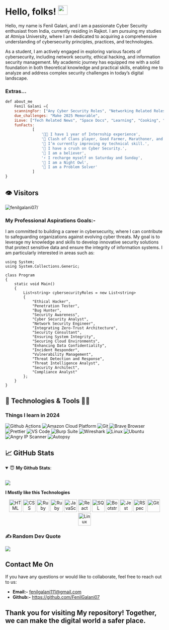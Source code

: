 # Hello, folks! <img src="https://raw.githubusercontent.com/MartinHeinz/MartinHeinz/master/wave.gif" width="30px">

Hello, my name is Fenil Galani, and I am a passionate Cyber Security enthusiast from India, currently residing in Rajkot. I am pursuing my studies at Atmiya University, where I am dedicated to acquiring a comprehensive understanding of cybersecurity principles, practices, and technologies.

As a student, I am actively engaged in exploring various facets of cybersecurity, including network security, ethical hacking, and information security management. My academic journey has equipped me with a solid foundation in both theoretical knowledge and practical skills, enabling me to analyze and address complex security challenges in today’s digital landscape.


### Extras...

```javascript
def about_me
    Fenil Galani ={
    scanningFor: ["Any Cyber Security Roles", "Networking Related Roles"],
    due_challenges: "Make 2025 Memorable",
    iLove: ["Tech Related News", "Space Docs", "Learning", "Cooking", "Cycling", "Hackathons", "Movies"],
    funFacts:
            [
                '👨‍💻 I have 1 year of Internship experience',
                '👯 Clash of Clans player, Good Farmer, Marathoner, and an adventurer',
                '🔭 I’m currently improving my technical skill.',
                '🌱 I have a crush on Cyber Security.',
                '🤝 I am a believer',
                '⚡ I recharge myself on Saturday and Sunday',
                '🌙 I am a Night Owl',
                '🧩 I am a Problem Solver'
            ]
} 
```

## 👁️ Visitors
<p align="left"> <img src=https://komarev.com/ghpvc/?username=fenilgalani07 alt=fenilgalani07/> </p>


### My Professional Aspirations Goals:-

I am committed to building a career in cybersecurity, where I can contribute to safeguarding organizations against evolving cyber threats. My goal is to leverage my knowledge and skills to develop innovative security solutions that protect sensitive data and ensure the integrity of information systems. I am particularly interested in areas such as:

```Csharp
using System;
using System.Collections.Generic;

class Program
{
    static void Main()
    {
        List<string> cybersecurityRoles = new List<string>
        {
            "Ethical Hacker",
            "Penetration Tester",
            "Bug Hunter",
            "Security Awareness",
            "Cyber Security Analyst",
            "Network Security Engineer",
            "Integrating Zero-Trust Architecture",
            "Security Consultant",
            "Ensuring System Integrity",
            "Securing Cloud Environments",
            "Enhancing Data Confidentiality",      
            "Incident Responder",
            "Vulnerability Management",
            "Threat Detection and Response",
            "Threat Intelligence Analyst",
            "Security Architect",
            "Compliance Analyst"
        };
    }
}
```


## 🔧 Technologies & Tools 🧑‍💻

<h3>Things I learn in 2024</h3>
<p>
    <img alt="Github Actions" src="https://img.shields.io/badge/-Github_Actions-2088FF?style=flat-square&logo=github-actions&logoColor=white" />
    <img alt="Amazon Cloud Platform" src="https://img.shields.io/badge/-Amazon_Cloud_Platform-1a73e8?style=flat-square&logo=google-cloud&logoColor=white" />
    <img alt="Git" src="https://img.shields.io/badge/-Git-F05032?style=flat-square&logo=git&logoColor=white" />
    <img alt="Brave Browser" src="https://img.shields.io/badge/-Brave_Browser-FB542B?style=flat-square&logo=brave&logoColor=white" />
    <img alt="Prettier" src="https://img.shields.io/badge/-Prettier-F7B93E?style=flat-square&logo=prettier&logoColor=white" />
    <img alt="VS Code" src="https://img.shields.io/badge/-VS_Code-F7B93E?style=flat-square&logo=visual-studio-code&logoColor=white" />
    <img alt="Burp Suite" src="https://img.shields.io/badge/-Burp_Suite-FF4B00?style=flat-square&logo=appveyor&logoColor=white" />
    <img alt="Wireshark" src="https://img.shields.io/badge/-Wireshark-3C3F4D?style=flat-square&logo=wireshark&logoColor=white" />
    <img alt="Linux" src="https://img.shields.io/badge/-Linux-FCC624?style=flat-square&logo=linux&logoColor=black" />
    <img alt="Ubuntu" src="https://img.shields.io/badge/-Ubuntu-E95420?style=flat-square&logo=ubuntu&logoColor=white" />
    <img alt="Angry IP Scanner" src="https://img.shields.io/badge/-Angry_IP_Scanner-FF4B00?style=flat-square&logo=appveyor&logoColor=white" />
    <img alt="Autopsy" src="https://img.shields.io/badge/-Autopsy-FF4B00?style=flat-square&logo=appveyor&logoColor=white" />
</p>

## &#x1f4c8; GitHub Stats

<details open>
 <summary> 😇 <b>My Github Stats</b>: </summary>

<br>

<p align = "left">
  <img src = "https://github-readme-stats.vercel.app/api?username=fenilgalani07&show_icons=true&theme=tokyonight&line_height=27">
 
</p>

</details>


**I Mostly like this Technologies**

<p align="center">
  <span align="center" class="d-flex">
    <img title="HTML" alt="HTML" height=40 src="https://www.w3.org/html/logo/downloads/HTML5_Badge_256.png">
    <img title="CSS" alt="CSS" height=40 src="https://www.kindpng.com/picc/m/464-4640184_css3-png-download-css-icon-transparent-png.png">
    <img title="Ruby" alt="Ruby" height=40 src="https://blog.mwpreston.net/wp-content/uploads/2018/09/ruby-logo.png">
    <img title="Ruby On Rails" alt="Ruby On Rails" height=40 src="https://guides.rubyonrails.org/images/favicon.ico">
    <img title="JavaScript" alt="JavaScript" height=40 src="https://upload.wikimedia.org/wikipedia/commons/thumb/9/99/Unofficial_JavaScript_logo_2.svg/600px-Unofficial_JavaScript_logo_2.svg.png">
    <img title="React" alt="React" height=40 src="https://cdn.worldvectorlogo.com/logos/react-1.svg">
    <img title="SQL" alt="SQL" height=40 src="https://e7.pngegg.com/pngimages/614/744/png-clipart-mysql-database-mariadb-dolphin-marine-mammal-animals.png">
    <img title="Bootstrap" alt="Bootstrap" height=40 src="https://upload.wikimedia.org/wikipedia/commons/thumb/b/b2/Bootstrap_logo.svg/480px-Bootstrap_logo.svg.png">
    <img title="Jest" alt="Jest" height=40 src="https://jestjs.io/img/jest-card-run.svg">
    <img title="RSpec" alt="RSpec" height=40 src="https://seeklogo.com/images/R/rspec-logo-DA1EE19A18-seeklogo.com.png">
    <img title="Git" alt="Git" height=40 src="https://git-scm.com/images/logos/downloads/Git-Icon-1788C.png">
    <img title="Linux" alt="Linux" height=40 src="https://upload.wikimedia.org/wikipedia/commons/thumb/3/35/Tux.svg/1200px-Tux.svg.png">
    
  </span>
</p>

### ✍️ Random Dev Quote
![](https://quotes-github-readme.vercel.app/api?type=horizontal&theme=radical)


## Contact Me On

If you have any questions or would like to collaborate, feel free to reach out to us:

- **Email:-** fenilgalani111@gmail.com
- **Github:-** https://github.com/FenilGalani07

## Thank you for visiting My repository! Together, we can make the digital world a safer place.


